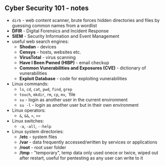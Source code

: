 ## Cyber Security 101 - notes

- `dirb` - web content scanner, brute forces hidden directories and files by guessing common names from a wordlist
- **DFIR** - Digital Forensics and Incident Response
- **SIEM** - Security Information and Event Management
- useful web search engines:
	- **Shodan** - devices
	- **Censys** - hosts, websites etc.
	- **VirusTotal** - virus scanning
	- **Have I Been Pwned (HIBP)** - email checkup
	- **Common Vunerabilities and Exposures (CVE)** - dictionary of vunerabilities
	- **Exploit Database** - code for exploiting vunerabilities
- Linux commands:
	- `ls`, `cd`, `cat`, `pwd`, `find`, `grep`
	- `touch`, `mkdir`, `rm`, `cp`, `mv`, `file
	- `su` - login as another user in the current environment
	- `su -l` - login as another user but in their own environment
- Linux operators:
	- `&`, `&&`, `>`, `>>`
- Linux switches:
	- `-a`, `-all`, `--help`
- Linux system directories:
	- **/etc** - system files
	- **/var** - data frequently accessed/written by services or applications
	- **/root** - root user folder
	- **/tmp** - "temporary", temp data only used onece or twice, wiped out after restart, useful for pentesting as any user can write to it